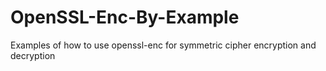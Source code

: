 # OpenSSL-Enc-By-Example
Examples of how to use openssl-enc for symmetric cipher encryption and decryption 
